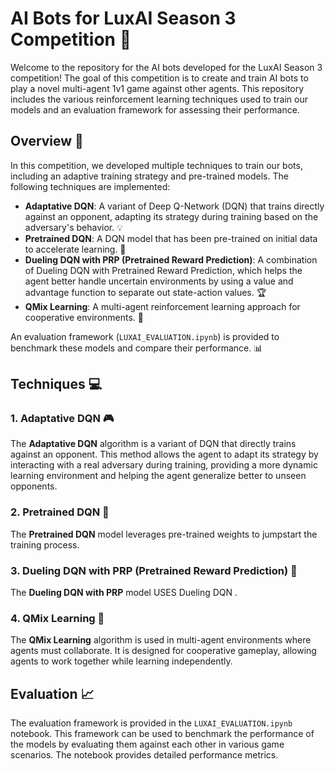# AI Bots for LuxAI Season 3 Competition 🤖

Welcome to the repository for the AI bots developed for the LuxAI Season 3 competition! The goal of this competition is to create and train AI bots to play a novel multi-agent 1v1 game against other agents. This repository includes the various reinforcement learning techniques used to train our models and an evaluation framework for assessing their performance.

## Overview 📝

In this competition, we developed multiple techniques to train our bots, including an adaptive training strategy and pre-trained models. The following techniques are implemented:

- **Adaptative DQN**: A variant of Deep Q-Network (DQN) that trains directly against an opponent, adapting its strategy during training based on the adversary's behavior. 💡
- **Pretrained DQN**: A DQN model that has been pre-trained on initial data to accelerate learning. 🚀
- **Dueling DQN with PRP (Pretrained Reward Prediction)**: A combination of Dueling DQN with Pretrained Reward Prediction, which helps the agent better handle uncertain environments by using a value and advantage function to separate out state-action values. 🏆
- **QMix Learning**: A multi-agent reinforcement learning approach for cooperative environments. 🤝

An evaluation framework (`LUXAI_EVALUATION.ipynb`) is provided to benchmark these models and compare their performance. 📊

## Techniques 💻

### 1. **Adaptative DQN** 🎮
The **Adaptative DQN** algorithm is a variant of DQN that directly trains against an opponent. This method allows the agent to adapt its strategy by interacting with a real adversary during training, providing a more dynamic learning environment and helping the agent generalize better to unseen opponents.

### 2. **Pretrained DQN** 🚀
The **Pretrained DQN** model leverages pre-trained weights to jumpstart the training process.

### 3. **Dueling DQN with PRP (Pretrained Reward Prediction)** 🎯
The **Dueling DQN with PRP** model USES Dueling DQN .

### 4. **QMix Learning** 🧠
The **QMix Learning** algorithm is used in multi-agent environments where agents must collaborate. It is designed for cooperative gameplay, allowing agents to work together while learning independently.

## Evaluation 📈

The evaluation framework is provided in the `LUXAI_EVALUATION.ipynb` notebook. This framework can be used to benchmark the performance of the models by evaluating them against each other in various game scenarios. The notebook provides detailed performance metrics.
